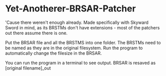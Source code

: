# Yet-Anotherer-BRSAR-Patcher
'Cause there weren't enough already.
Made specifically with Skyward Sword in mind, as its BRSTMs don't have extensions - most of the patchers out there assume there is one.

Put the BRSAR file and all the BRSTMS into one folder. The BRSTMs need to be named as they are in the original filesystem. 
Run the program to automatically change the filesize in the BRSAR. 

You can run the program in a terminal to see output.
BRSAR is resaved as [original filename]_out
